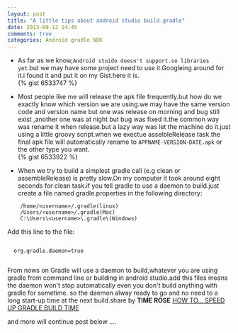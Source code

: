 ```yaml
---
layout: post
title: "A little tips about android studio build.gradle"
date: 2013-09-12 14:45
comments: true
categories: Android gradle NDK
---
```


*  As far as we know,`Android stuido doesn't support.so libraries yet`.but we may have some project need to use it.Googleing around for it.i found it and put it on my Gist.here it is.  
{% gist 6533747 %}  


*  Most people like me will release the apk file frequently.but how do we exactly know which version we are using.we may have the same version code and version name but one was release on morning and bug still exist ,another one was at night but bug was fixed it.the common way was rename it when release.but a lazy way was let the machine do it.just using a little groovy script.when we exectue asselbleRelease task.the final apk file will automatically rename to `APPNAME-VERSION-DATE.apk` or the other type you want.  
{% gist 6533922 %}  


*  When we try to build a simplest gradle call (e.g clean or assembleRelease) is pretty slow.On my computer it took around eight seconds for clean task.if you tell gradle to use a daemon to build.just create a file named gradle.properties in the following directory:
```
	/home/<username>/.gradle(linux)
	/Users/<username>/.gradle(Mac)
	C:\Users\<username>\.gradle\(Windows)
```	
  Add this line to the file:
  <pre><code>
  org.gradle.daemon=true
  </code></pre>
  
  From nows on Gradle will use a daemon to build,whatever you are using gradle from command line or building in android studio.add this files means the daemon won't stop automatically even you don't build anything with gradle for sometime.
so the daemon alway ready to go and no need to a long start-up time at the next build.share by **TIME ROSE** [HOW TO… SPEED UP GRADLE BUILD TIME](https://www.timroes.de/2013/09/12/speed-up-gradle/)  


and more will continue post below ....

